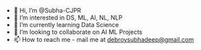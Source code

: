 - 👋 Hi, I’m @Subha-CJPR
- 👀 I’m interested in DS, ML, AI, NL, NLP
- 🌱 I’m currently learning Data Science
- 💞️ I’m looking to collaborate on AI ML Projects
- 📫 How to reach me - mail me at debroysubhadeep@gmail.com

<!---
Subha-CJPR/Subha-CJPR is a ✨ special ✨ repository because its `README.md` (this file) appears on your GitHub profile.
You can click the Preview link to take a look at your changes.
--->
